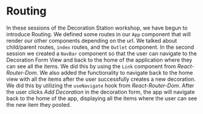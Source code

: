 # Routing
In these sessions of the Decoration Station workshop, we have begun to introduce Routing. We defined some routes in our `App` component that will render our other components depending on the url. We talked about child/parent routes, `index` routes, and the `Outlet` component. In the second session we created a `NavBar` component so that the user can navigate to the Decoration Form View and back to the home of the application where they can see all the items. We did this by using the `Link` component from *React-Router-Dom*. We also added the functionality to navigate back to the home view with all the items after the user successfully creates a new decoration. We did this by utilizing the `useNavigate` hook from *React-Router-Dom*. After the user clicks *Add Decoration* in the decoration form, the app will navigate back to the home of the app, displaying all the items where the user can see the new item they posted. 